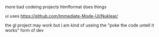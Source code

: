 more bad codeing projects
htmlformat does things

ui uses https://github.com/Immediate-Mode-UI/Nuklear/

the gl project may work but i am kind of useing the "poke the code untell it works" form of dev
